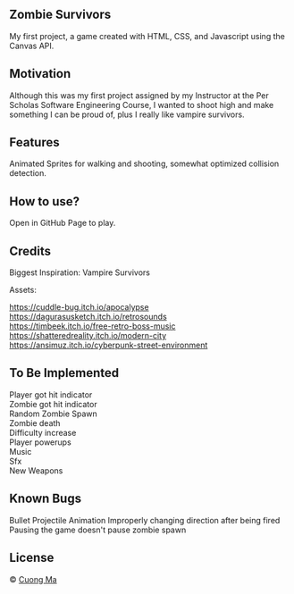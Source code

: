 ## Zombie Survivors
My first project, a game created with HTML, CSS, and Javascript using the Canvas API.

## Motivation
Although this was my first project assigned by my Instructor at the Per Scholas Software Engineering Course, I wanted to shoot high and make something I can be proud of, plus I really like vampire survivors.

## Features
Animated Sprites for walking and shooting, somewhat optimized collision detection.

## How to use?
Open in GitHub Page to play.

## Credits
Biggest Inspiration: Vampire Survivors

Assets:

https://cuddle-bug.itch.io/apocalypse  
https://dagurasusketch.itch.io/retrosounds  
https://timbeek.itch.io/free-retro-boss-music  
https://shatteredreality.itch.io/modern-city  
https://ansimuz.itch.io/cyberpunk-street-environment  

## To Be Implemented

Player got hit indicator  
Zombie got hit indicator  
Random Zombie Spawn  
Zombie death  
Difficulty increase  
Player powerups  
Music  
Sfx  
New Weapons  

## Known Bugs

Bullet Projectile Animation Improperly changing direction after being fired  
Pausing the game doesn't pause zombie spawn

## License
© [Cuong Ma]()

